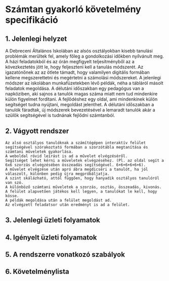 # Számtan gyakorló követelmény specifikáció

## 1. Jelenlegi helyzet
A Debreceni Általános Iskolában az alsós osztályokban kisebb tanulási problémák merültek fel, amely főleg a gondolkozási időkben nyílvánult meg.     A házi feladatokból és az órán megfigyelt teljesítményből az a kövezkeztetés jött le, hogy feljeszteni kell a tanulás módszerét.
Az igazatónőnek az az ötlete támadt, hogy valamilyen digitális formában kellene megszerettetni és megértetni a számolási módszereket.
A jelenlegi módszer az iskolában munkafüzetekben lévő példák, néha a tábláról másolt feladatok megoldása.
A délutáni időszakban egy pedagógus van a napköziben, aki sajnos a tanulók magas száma miatt nem tud mindenkire külön figyelmet fordítani.
A fejlődéshez egy oldal, ami mindenkinek külön segítséget tudna nyújtani, megoldást jelenthet.
A délutáni időszakban a tanulók fáradtak, új módszerek bevezetésével a lemaradt tanulók akár a szülők segítségével is tudnának fejlődni számtanból.
## 2. Vágyott rendszer
    Az alsó osztályos tanulóknak a számítógépen interaktív felület segítségével szórakoztató formában a szorzótábla megtanítása és számtani műveletek gyakorlása.
    A weboldal rövid leírást is ad a művelet elvégzéséről.
    Segítséget lehet kérni a műveletek elvégzéséhez. (Pl. az oldal segít a 6x6 szorzás elvégzésében összeadás segítségével. 6+6+6+6+6+6).
    A művelet elvégzése után apró ábra megdicséri a tanulót, ha jól válaszolt, különben pedig újra megpróbáljatja.
    A szint skálázható, attól függően, hogy hanyadik osztályos tanulóról van szó.
    A különböző számtani műveletek a szorzás, osztás, összeadás, kivonás.
    A felület alapvetően játékos kell legyen, a tanulókat le kell, hogy kösse.
    A példák megoldása után a felület megoldást ad.
    Az elvégzett feladatsor után eredményt is ad a felület.
## 3. Jelenlegi üzleti folyamatok

## 4. Igényelt üzleti folyamatok

## 5. A rendszerre vonatkozó szabályok

## 6. Követelménylista

